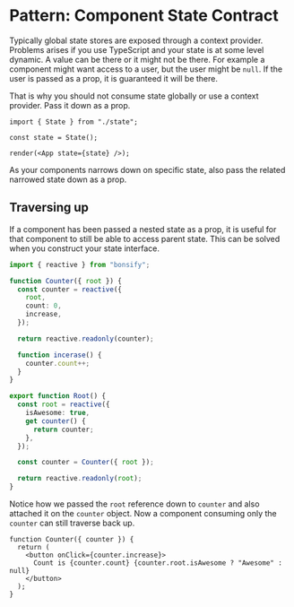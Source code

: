 # Pattern: Component State Contract

Typically global state stores are exposed through a context provider. Problems arises if you use TypeScript and your state is at some level dynamic. A value can be there or it might not be there. For example a component might want access to a user, but the user might be `null`. If the user is passed as a prop, it is guaranteed it will be there.

That is why you should not consume state globally or use a context provider. Pass it down as a prop.

```tsx
import { State } from "./state";

const state = State();

render(<App state={state} />);
```

As your components narrows down on specific state, also pass the related narrowed state down as a prop.

## Traversing up

If a component has been passed a nested state as a prop, it is useful for that component to still be able to access parent state. This can be solved when you construct your state interface.

```ts
import { reactive } from "bonsify";

function Counter({ root }) {
  const counter = reactive({
    root,
    count: 0,
    increase,
  });

  return reactive.readonly(counter);

  function incerase() {
    counter.count++;
  }
}

export function Root() {
  const root = reactive({
    isAwesome: true,
    get counter() {
      return counter;
    },
  });

  const counter = Counter({ root });

  return reactive.readonly(root);
}
```

Notice how we passed the `root` reference down to `counter` and also attached it on the `counter` object. Now a component consuming only the `counter` can still traverse back up.

```tsx
function Counter({ counter }) {
  return (
    <button onClick={counter.increase}>
      Count is {counter.count} {counter.root.isAwesome ? "Awesome" : null}
    </button>
  );
}
```
